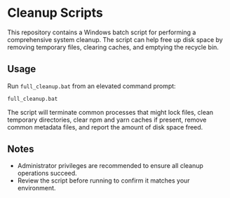 # Cleanup Scripts

This repository contains a Windows batch script for performing a comprehensive system cleanup. The script can help free up disk space by removing temporary files, clearing caches, and emptying the recycle bin.

## Usage

Run `full_cleanup.bat` from an elevated command prompt:

```bat
full_cleanup.bat
```

The script will terminate common processes that might lock files, clean temporary directories, clear npm and yarn caches if present, remove common metadata files, and report the amount of disk space freed.

## Notes

- Administrator privileges are recommended to ensure all cleanup operations succeed.
- Review the script before running to confirm it matches your environment.

